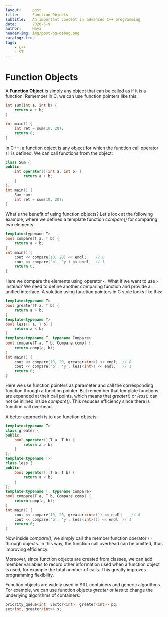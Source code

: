 ```yaml
---
layout:     post
title:      Function Objects
subtitle:   An important concept in advanced C++ programming
date:       2020-5-9
author:     Navi
header-img: img/post-bg-debug.png
catalog: true
tags:
    - C++
    - STL
---
```


# Function Objects

A **Function Object** is simply any object that can be called as if it is a function. Remember in C, we can use function pointers like this:

```c
int sum(int a, int b) {
    return a + b;
}

int main() {
	int ret = sum(10, 20);
	return 0;
}
```

In C++, a function object is any object for which the function call operator `()` is defined. We can call functions from the object:

```cpp
class Sum {
public:
	int operator()(int a, int b) {
        return a + b;
    }
};
int main() {
	Sum sum;
	int ret = sum(10, 20);
}
```

What's the benefit of using function objects? Let's look at the following example, where we defined a template function *compare()* for comparing two elements.

```cpp
template<typemane T>
bool compare(T a, T b) {
    return a < b;
}
int main() {
    cout << compare(10, 20) << endl;	// 0
    cout << compare('b', 'y') << endl;	// 1
    return 0;
}
```

Here we compare the elements using operator `<`. What if we want to use `>` instead? We need to define another comparing function and provide a unified interface. A solution using function pointers in C style looks like this:

```cpp
template<typename T>
bool greater(T a, T b) {
    return a > b;
}
template<typename T>
bool less(T a, T b) {
    return a < b;
}
template<typename T, typename Compare>
bool compare(T a, T b, Compare comp) {
    return comp(a, b);
}
int main() {
    cout << compare(10, 20, greater<int>) << endl;	// 0
    cout << compare('b', 'y', less<int>) << endl;	// 1
    return 0;
}
```

Here we use function pointers as parameter and call the corresponding function through a function pointer. But remember that template functions are expanded at their call points, which means that *greater()* or *less()* can not be inlined inside *compare()*. This reduces efficiency since there is function call overhead.

A better approach is to use function objects:

```cpp
template<typename T>
class greater {
public:
	bool operator()(T a, T b) {
        return a > b;
    }  
};
template<typename T>
class less {
public:
	bool operator()(T a, T b) {
        return a < b;
    }  
};
template<typename T, typename Compare>
bool compare(T a, T b, Compare comp) {
    return comp(a, b);
}
int main() {
    cout << compare(10, 20, greater<int>()) << endl;	// 0
    cout << compare('b', 'y', less<int>()) << endl;	// 1
    return 0;
}
```

Now inside *compare()*, we simply call the member function operator `()` through objects. In this way, the function call overhead can be omitted, thus improving efficiency.

Moreover, since function objects are created from classes, we can add member variables to record other information used when a function object is used, for example the total number of calls. This greatly improves programming flexibility.

Function objects are widely used in STL containers and generic algorithms. For example, we can use function objects *greater* or *less* to change the underlying algorithms of containers:

```cpp
priority_queue<int, vector<int>, greater<int>> pq;
set<int, greater<int>> s;
```



